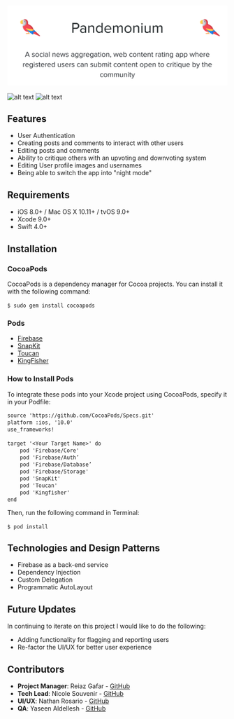 ![Introduction](https://github.com/ncsouvenir/Pandemonium/blob/dev-Nicole/Gif/Screen%20Shot%202018-03-17%20at%203.59.59%20PM.png)

![alt text](https://github.com/ncsouvenir/Pandemonium/blob/qa/GIF1.gif)
![alt text](https://github.com/ncsouvenir/Pandemonium/blob/qa/GIF2.gif)

## Features
- User Authentication
- Creating posts and comments to interact with other users
- Editing posts and comments
- Ability to critique others with an upvoting and downvoting system
- Editing User profile images and usernames
- Being able to switch the app into "night mode"

## Requirements
- iOS 8.0+ / Mac OS X 10.11+ / tvOS 9.0+
- Xcode 9.0+
- Swift 4.0+

## Installation

### CocoaPods
CocoaPods is a dependency manager for Cocoa projects. You can install it with the following command:

`$ sudo gem install cocoapods`

### Pods
- [Firebase](https://firebase.google.com)
- [SnapKit](http://snapkit.io/docs/)
- [Toucan](https://cocoapods.org/pods/Toucan)
- [KingFisher](https://github.com/onevcat/Kingfisher)

### How to Install Pods
To integrate these pods into your Xcode project using CocoaPods, specify it in your Podfile:
```
source 'https://github.com/CocoaPods/Specs.git'
platform :ios, '10.0'
use_frameworks!

target '<Your Target Name>' do
    pod 'Firebase/Core'
    pod 'Firebase/Auth’
    pod 'Firebase/Database’
    pod 'Firebase/Storage'
    pod 'SnapKit'
    pod 'Toucan'
    pod 'Kingfisher'
end
```

Then, run the following command in Terminal:

`$ pod install`

## Technologies and Design Patterns

- Firebase as a back-end service
- Dependency Injection
- Custom Delegation
- Programmatic AutoLayout



## Future Updates
In continuing to iterate on this project I would like to do the following:

- Adding functionality for flagging and reporting users
- Re-factor the UI/UX for better user experience



## Contributors

- **Project Manager**: Reiaz Gafar - [GitHub](https://github.com/reiaz-gafar)
- **Tech Lead**: Nicole Souvenir - [GitHub](https://github.com/ncsouvenir)
- **UI/UX**: Nathan Rosario - [GitHub](https://github.com/NateMRosario)
- **QA**: Yaseen Aldellesh - [GitHub](https://github.com/Yaseen-al)
